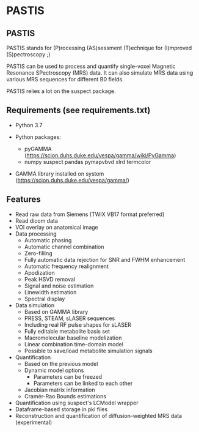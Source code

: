 # PASTIS

## PASTIS

PASTIS stands for (P)rocessing (AS)sessment (T)echnique for (I)mproved (S)pectroscopy ;)

PASTIS can be used to process and quantify single-voxel Magnetic Resonance SPectroscopy (MRS) data. It can also simulate MRS data using various MRS sequences for different B0 fields.

PASTIS relies a lot on the suspect package.

## Requirements (see requirements.txt)

* Python 3.7
* Python packages:
    * pyGAMMA (https://scion.duhs.duke.edu/vespa/gamma/wiki/PyGamma)
    * numpy suspect pandas pymapvbvd xlrd termcolor

* GAMMA library installed on system (https://scion.duhs.duke.edu/vespa/gamma/)

## Features

* Read raw data from Siemens (TWIX VB17 format preferred)
* Read dicom data
* VOI overlay on anatomical image
* Data processing
	* Automatic phasing
	* Automatic channel combination
	* Zero-filling
	* Fully automatic data rejection for SNR and FWHM enhancement
	* Automatic frequency realignment
	* Apodization
	* Peak HSVD removal
	* Signal and noise estimation
	* Linewidth estimation
	* Spectral display
* Data simulation
	* Based on GAMMA library
	* PRESS, STEAM, sLASER sequences
	* Including real RF pulse shapes for sLASER
	* Fully editable metabolite basis set
	* Macromolecular baseline modelization
	* Linear combination time-domain model
	* Possible to save/load metabolite simulation signals
* Quantification
	* Based on the previous model
	* Dynamic model options
		* Parameters can be freezed
		* Parameters can be linked to each other
	* Jacobian matrix information
	* Cramér-Rao Bounds estimations
* Quantification using suspect's LCModel wrapper
* Dataframe-based storage in pkl files
* Reconstruction and quantification of diffusion-weighted MRS data (experimental)
